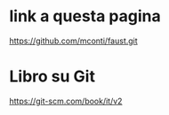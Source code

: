 # link a questa pagina
https://github.com/mconti/faust.git




# Libro su Git
https://git-scm.com/book/it/v2
